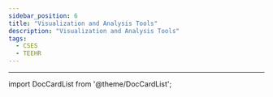 ```yaml
---
sidebar_position: 6
title: "Visualization and Analysis Tools"
description: "Visualization and Analysis Tools"
tags:
  - CSES
  - TEEHR
---
```



---

import DocCardList from '@theme/DocCardList';

<DocCardList />